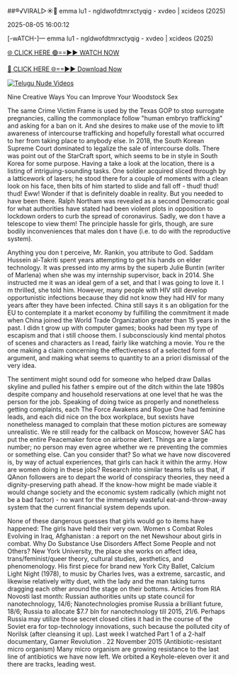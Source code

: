 ##®️√VIRAL▷☀️👄    emma lu1 - ngldwofdtmrxctyqig - xvdeo &#124; xcideos (2025)

2025-08-05 16:00:12



[-wATCH-]—    emma lu1 - ngldwofdtmrxctyqig - xvdeo &#124; xcideos (2025)

[🌐 CLICK HERE 🟢==►► WATCH NOW](https://www.youtucams.com/tracking/githubcom)

[🔴 CLICK HERE 🌐==►► Download Now](https://www.youtucams.com/tracking/githubcom)

[![Telugu Nude Videos](https://i.imgur.com/dJHk4Zq.gif)](https://www.youtucams.com/tracking/githubcom)



Nine Creative Ways You can Improve Your Woodstock Sex

The same Crime Victim Frame is used by the Texas GOP to stop surrogate pregnancies, calling the commonplace follow "human embryo trafficking" and asking for a ban on it. And she desires to make use of the movie to lift awareness of intercourse trafficking and hopefully forestall what occurred to her from taking place to anybody else. In 2018, the South Korean Supreme Court dominated to legalize the sale of intercourse dolls. There was point out of the StarCraft sport, which seems to be in style in South Korea for some purpose. Having a take a look at the location, there is a listing of intriguing-sounding tasks. One soldier acquired sliced through by a latticework of lasers; he stood there for a couple of moments with a clean look on his face, then bits of him started to slide and fall off - thud! thud! thud! Eww! Wonder if that is definitely doable in reality. But you needed to have been there. Ralph Northam was revealed as a second Democratic goal for what authorities have stated had been violent plots in opposition to lockdown orders to curb the spread of coronavirus. Sadly, we don t have a telescope to view them! The principle hassle for girls, though, are sure bodily inconveniences that males don t have (i.e. to do with the reproductive system).

 Anything you don t perceive, Mr. Rankin, you attribute to God.  Saddam Hussein al-Takriti spent years attempting to get his hands on elder technology. It was pressed into my arms by the superb Julie Buntin (writer of Marlena) when she was my internship supervisor, back in 2014. She instructed me it was an ideal gem of a set, and that I was going to love it. I m thrilled,  she told him. However, many people with HIV still develop opportunistic infections because they did not know they had HIV for many years after they have been infected. China still says it s an obligation for the EU to contemplate it a market economy by fulfilling the commitment it made when China joined the World Trade Organization greater than 15 years in the past. I didn t grow up with computer games; books had been my type of escapism and that i still choose them. I subconsciously kind mental photos of scenes and characters as I read, fairly like watching a movie. You re the one making a claim concerning the effectiveness of a selected form of argument, and making what seems to quantity to an a priori dismissal of the very idea.

The sentiment might sound odd for someone who helped draw Dallas  skyline and pulled his father s empire out of the ditch within the late 1980s despite company and household reservations at one level that he was the person for the job. Speaking of doing twice as properly and nonetheless getting complaints, each The Force Awakens and Rogue One had feminine leads, and each did nice on the box workplace, but sexists have nonetheless managed to complain that these motion pictures are someway unrealistic. We re still ready for the callback on Moscow, however SAC has put the entire Peacemaker force on airborne alert. Things are a large number; no person may even agree whether we re preventing the commies or something else. Can you consider that? So what we have now discovered is, by way of actual experiences, that girls can hack it within the army. How are women doing in these jobs? Research into similar teams tells us that, if QAnon followers are to depart the world of conspiracy theories, they need a dignity-preserving path ahead. If the know-how might be made viable it would change society and the economic system radically (which might not be a bad factor) - no want for the immensely wasteful eat-and-throw-away system that the current financial system depends upon.

None of these dangerous guesses that girls would go to items have happened: The girls have held their very own.  Women s Combat Roles Evolving in Iraq, Afghanistan : a report on the net Newshour about girls in combat. Why Do Substance Use Disorders Affect Some People and not Others? New York University, the place she works on affect idea, trans/feminist/queer theory, cultural studies, aesthetics, and phenomenology. His first piece for brand new York City Ballet,  Calcium Light Night  (1978), to music by Charles Ives, was a extreme, sarcastic, and likewise relatively witty duet, with the lady and the man taking turns dragging each other around the stage on their bottoms. Articles from RIA Novosti last month:  Russian authorities units up state council for nanotechnology,  14/6;  Nanotechnologies promise Russia a brilliant future,  18/6;  Russia to allocate $7.7 bln for nanotechnology till 2015,  21/6. Perhaps Russia may utilize those secret closed cities it had in the course of the Soviet era for top-technology innovations, such because the polluted city of Norilsk (after cleansing it up). Last week I watched Part 1 of a 2-half documentary,  Gamer Revolution . 22 November 2015 (Antibiotic-resistant micro organism) Many micro organism are growing resistance to the last line of antibiotics we have now left. We orbited a Keyhole-eleven over it and there are tracks, leading west.